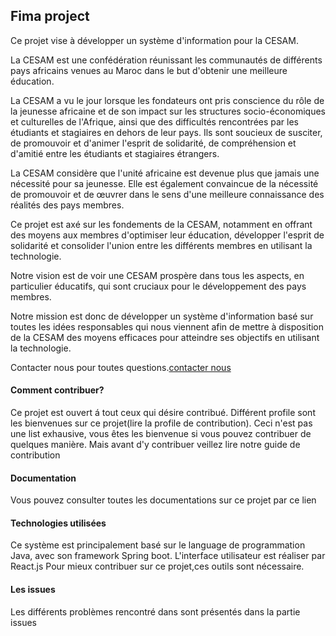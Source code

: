 ## Fima project

Ce projet vise à développer un système d'information pour la CESAM.

La CESAM est une confédération réunissant les communautés de différents pays africains venues au Maroc dans le but d'obtenir une meilleure éducation.

La CESAM a vu le jour lorsque les fondateurs ont pris conscience du rôle de la jeunesse africaine et de son impact sur les structures socio-économiques et culturelles de l'Afrique, ainsi que des difficultés rencontrées par les étudiants et stagiaires en dehors de leur pays. Ils sont soucieux de susciter, de promouvoir et d'animer l'esprit de solidarité, de compréhension et d'amitié entre les étudiants et stagiaires étrangers.

La CESAM considère que l'unité africaine est devenue plus que jamais une nécessité pour sa jeunesse. Elle est également convaincue de la nécessité de promouvoir et de œuvrer dans le sens d'une meilleure connaissance des réalités des pays membres.

Ce projet est axé sur les fondements de la CESAM, notamment en offrant des moyens aux membres  d'optimiser leur éducation, développer l'esprit de solidarité et consolider l'union entre les différents membres en utilisant la technologie.

Notre vision est de voir une CESAM prospère dans tous les aspects, en particulier éducatifs, qui sont cruciaux pour le développement des pays membres.

Notre mission est donc de développer un système d'information basé sur toutes les idées responsables qui nous viennent afin de mettre à disposition de la CESAM des moyens efficaces pour atteindre ses objectifs en utilisant la technologie.

Contacter nous pour toutes questions.[contacter nous](mailto:badjodibe@gmail.com)

#### Comment contribuer?

Ce projet est ouvert á tout ceux qui désire contribué. Différent profile sont les bienvenues sur ce projet(lire la profile de contribution). Ceci n'est pas une list exhausive, vous êtes les bienvenue si vous pouvez contribuer de quelques manière. Mais avant d'y contribuer veillez lire notre guide de contribution

#### Documentation

Vous pouvez consulter toutes les documentations sur ce projet par ce lien

#### Technologies utilisées

Ce système est principalement basé sur le language de programmation Java, avec son framework Spring boot. L'interface utilisateur est réaliser par React.js
Pour mieux contribuer sur ce projet,ces outils sont nécessaire.

#### Les issues

Les différents problèmes rencontré dans sont présentés dans la partie issues


